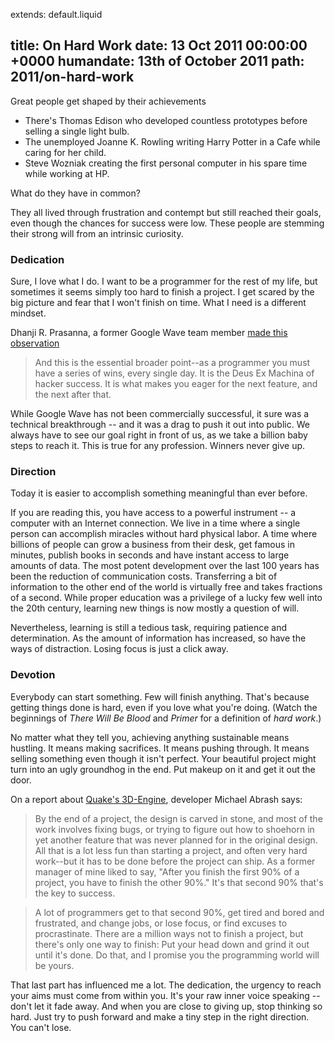 extends: default.liquid

title:      On Hard Work
date:       13 Oct 2011 00:00:00 +0000
humandate:  13th of October 2011
path:       2011/on-hard-work
---

Great people get shaped by their achievements

* There's Thomas Edison who developed countless prototypes before selling a single light bulb.
* The unemployed Joanne K. Rowling writing Harry Potter in a Cafe while caring for her child.
* Steve Wozniak creating the first personal computer in his spare time while working at HP.

What do they have in common?

They all lived through frustration and contempt but still reached their goals, even though the chances for success were
low. These people are stemming their strong will from an intrinsic curiosity.


### Dedication

Sure, I love what I do. I want to be a programmer for the rest of my life, but sometimes it seems simply too hard to finish a project.
I get scared by the big picture and fear that I won't finish on time. What I need is a different mindset.

Dhanji R. Prasanna, a former Google Wave team member [made this observation](http://rethrick.com/#mmm)

> And this is the essential broader point--as a programmer you must have a series of wins, every single day. It is the Deus Ex Machina of hacker success. It is what makes you eager for the next feature, and the next after that.

While Google Wave has not been commercially successful, it sure was a
technical breakthrough -- and it was a drag to push it out into public.
We always have to see our goal right in front of us, as we take a billion baby steps to reach it.
This is true for any profession. Winners never give up.

### Direction

Today it is easier to accomplish something meaningful than ever before.

If you are reading this, you have access to a powerful instrument -- a
computer with an Internet connection. We live in a time where a single
person can accomplish miracles without hard physical labor.
A time where billions of people can grow a business from their desk, get famous in minutes,
publish books in seconds and have instant access to large amounts of
data. The most potent development over the last 100
years has been the reduction of communication costs. Transferring a bit of
information to the other end of the world is virtually free and takes
fractions of a second. While proper education was a privilege of a lucky few
well into the 20th century, learning new things is now mostly a question of
will.

Nevertheless, learning is still a tedious task,
requiring patience and determination.
As the amount of information has increased, so have the ways of distraction.
Losing focus is just a click away.

### Devotion

Everybody can start something. Few will finish anything.
That's because getting things done is hard, even if you love what
you're doing. (Watch the beginnings of *There Will Be Blood* and *Primer* for a
definition of *hard work*.)

No matter what they tell you, achieving anything sustainable means hustling. It means making
sacrifices. It means pushing through.
It means selling something even though it isn't perfect. Your beautiful project might turn into an ugly groundhog in
the end. Put makeup on it and get it out the door.

On a report about [Quake's 3D-Engine](http://www.bluesnews.com/abrash/chap70.shtml), developer Michael Abrash says:
> By the end of a project, the design is carved in stone, and most of the work involves fixing bugs, or trying to figure out how to shoehorn in yet another feature that was never planned for in the original design.  All that is a lot less fun than starting a project, and often very hard work--but it has to be done before the project can ship. As a former manager of mine liked to say, "After you finish the first 90% of a project, you have to finish the other 90%."  It's that second 90% that's the key to success.


> A lot of programmers get to that second 90%, get tired and bored and frustrated, and change jobs, or lose focus, or find excuses to procrastinate.  There are a million ways not to finish a project, but there's only one way to finish:  Put your head down and grind it out until it's done.  Do that, and I promise you the programming world will be yours.

That last part has influenced me a lot.
The dedication, the urgency to reach your aims must come from within you.
It's your raw inner voice speaking -- don't let it fade away.
And when you are close to giving up, stop thinking so hard. Just try to
push forward and make a tiny step in the right direction.
You can't lose.
